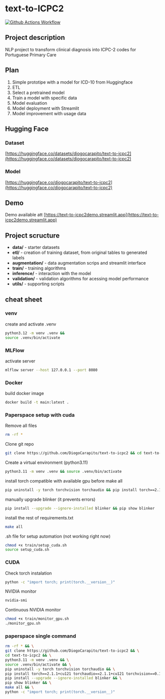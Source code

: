 # text-to-ICPC2

[![Github Actions Workflow](https://github.com/DiogoCarapito/text-to-icpc2/actions/workflows/main.yaml/badge.svg)](https://github.com/DiogoCarapito/text-to-icpc2/actions/workflows/main.yaml)

## Project description

NLP project to transform clinical diagnosis into ICPC-2 codes for Portuguese Primary Care

## Plan

1. Simple prototipe with a model for ICD-10 from Huggingface
2. ETL
3. Select a pretrained model
4. Train a model with specific data
5. Model evaluation
6. Model deployment with Streamlit
7. Model improvement with usage data

## Hugging Face

### Dataset

[https://huggingface.co/datasets/diogocarapito/text-to-icpc2](https://huggingface.co/datasets/diogocarapito/text-to-icpc2)

### Model

[https://huggingface.co/diogocarapito/text-to-icpc2](https://huggingface.co/diogocarapito/text-to-icpc2)

## Demo

Demo available att [https://text-to-icpc2demo.streamlit.app](https://text-to-icpc2demo.streamlit.app)

## Project scructure

- **data/** - starter datasets
- **etl/** - creation of training dataset, from original tables to generated labels
- **augmentation/** - data augmentation scrips and streamlit interface
- **train/** - training algorithms
- **inference/** - interaction with the model
- **validation/** - validation algorithms for acessing model performance
- **utils/** - supporting scripts

## cheat sheet

### venv

create and activate .venv

```bash
python3.12 -m venv .venv &&
source .venv/bin/activate
```

### MLFlow

activate server

```bash
mlflow server --host 127.0.0.1 --port 8080
```

### Docker

build docker image

```bash
docker build -t main:latest .
```

### Paperspace setup with cuda

Remove all files

```bash
rm -rf *
```

Clone git repo

```bash
git clone https://github.com/DiogoCarapito/text-to-icpc2 && cd text-to-icpc2
```

Create a virtual environment (python3.11)

```bash
python3.11 -m venv .venv && source .venv/bin/activate
```

install torch compatible with available gpu before make all

```bash
pip uninstall -y torch torchvision torchaudio && pip install torch==2.1.1+cu121 torchaudio==2.1.1+cu121 torchvision==0.16.1+cu121 -f https://download.pytorch.org/whl/torch_stable.html
```

manually upgrade blinker (it prevents errors)

```bash
pip install --upgrade --ignore-installed blinker && pip show blinker
```

install the rest of requirements.txt

```bash
make all
```

.sh file for setup automation (not working right now)

```bash
chmod +x train/setup_cuda.sh
source setup_cuda.sh
```

### CUDA

Check torch instalation

```bash
python -c "import torch; print(torch.__version__)"
```

NVIDIA monitor

```bash
nvidia-smi
```

Continuous NVIDIA monitor

```bash
chmod +x train/monitor_gpu.sh
./monitor_gpu.sh
```

### paperspace single command

```bash
rm -rf * && \
git clone https://github.com/DiogoCarapito/text-to-icpc2 && \
cd text-to-icpc2 && \
python3.11 -m venv .venv && \
source .venv/bin/activate && \
pip uninstall -y torch torchvision torchaudio && \
pip install torch==2.1.1+cu121 torchaudio==2.1.1+cu121 torchvision==0.16.1+cu121 -f https://download.pytorch.org/whl/torch_stable.html && \
pip install --upgrade --ignore-installed blinker && \
pip show blinker && \
make all && \
python -c "import torch; print(torch.__version__)"
```

